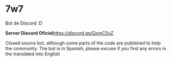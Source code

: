# 7w7
Bot de Discord :D

**Server Discord Oficial**https://discord.gg/QxmCSvZ

Closed source bot, although some parts of the code are published to help the community. The bot is in Spanish, please excuse if you find any errors in the translated into English 

